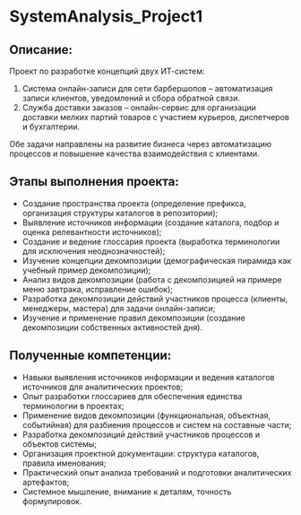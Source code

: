 # SystemAnalysis_Project1

## Описание: 
Проект по разработке концепций двух ИТ-систем:
1. Система онлайн-записи для сети барбершопов – автоматизация записи клиентов, уведомлений и сбора обратной связи.
2. Служба доставки заказов – онлайн-сервис для организации доставки мелких партий товаров с участием курьеров, диспетчеров и бухгалтерии.

Обе задачи направлены на развитие бизнеса через автоматизацию процессов и повышение качества взаимодействия с клиентами.

## Этапы выполнения проекта:
- Создание пространства проекта (определение префикса, организация структуры каталогов в репозитории);
- Выявление источников информации (создание каталога, подбор и оценка релевантности источников);
- Создание и ведение глоссария проекта (выработка терминологии для исключения неоднозначностей);
- Изучение концепции декомпозиции (демографическая пирамида как учебный пример декомпозиции);
- Анализ видов декомпозиции (работа с декомпозицией на примере меню завтрака, исправление ошибок);
- Разработка декомпозиции действий участников процесса (клиенты, менеджеры, мастера) для задачи онлайн-записи;
- Изучение и применение правил декомпозиции (создание декомпозиции собственных активностей дня).

## Полученные компетенции:
- Навыки выявления источников информации и ведения каталогов источников для аналитических проектов;
- Опыт разработки глоссариев для обеспечения единства терминологии в проектах;
- Применение видов декомпозиции (функциональная, объектная, событийная) для разбиения процессов и систем на составные части;
- Разработка декомпозиций действий участников процессов и объектов системы;
- Организация проектной документации: структура каталогов, правила именования;
- Практический опыт анализа требований и подготовки аналитических артефактов;
- Системное мышление, внимание к деталям, точность формулировок.